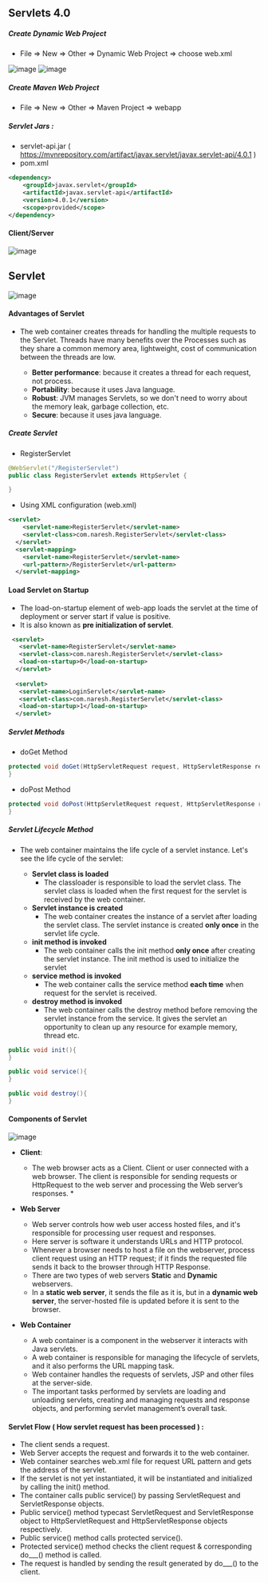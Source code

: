 ## Servlets 4.0


##### Create Dynamic Web Project

* File => New => Other => Dynamic Web Project => choose web.xml

![image](https://user-images.githubusercontent.com/2763774/163707867-d7f4219e-2837-4ea1-8aa9-86d1442b3734.png)
![image](https://user-images.githubusercontent.com/2763774/163707873-8c06fa01-0f65-4995-9133-758be432e157.png)


##### Create Maven Web Project

* File => New => Other => Maven Project => webapp

##### Servlet Jars :
* servlet-api.jar ( https://mvnrepository.com/artifact/javax.servlet/javax.servlet-api/4.0.1 )
* pom.xml
```xml
<dependency>
    <groupId>javax.servlet</groupId>
    <artifactId>javax.servlet-api</artifactId>
    <version>4.0.1</version>
    <scope>provided</scope>
</dependency>
```
#### Client/Server
![image](https://user-images.githubusercontent.com/2763774/163707483-adb0dfb9-f059-4bfa-a8cb-b4546c1d1953.png)

## Servlet

![image](https://user-images.githubusercontent.com/2763774/163707383-1de3573c-8260-44fe-8e7d-d46a2b99575f.png)


#### Advantages of Servlet

* The web container creates threads for handling the multiple requests to the Servlet. Threads have many benefits over the Processes such as they share a common memory area, lightweight, cost of communication between the threads are low. 

  * **Better performance**: because it creates a thread for each request, not process.
  * **Portability**: because it uses Java language.
  * **Robust**: JVM manages Servlets, so we don't need to worry about the memory leak, garbage collection, etc.
  * **Secure**: because it uses java language.

##### Create Servlet
* RegisterServlet
```java
@WebServlet("/RegisterServlet")
public class RegisterServlet extends HttpServlet {

}
```
* Using XML configuration (web.xml)

```xml
<servlet>
    <servlet-name>RegisterServlet</servlet-name>
    <servlet-class>com.naresh.RegisterServlet</servlet-class>
  </servlet>
  <servlet-mapping>
    <servlet-name>RegisterServlet</servlet-name>
    <url-pattern>/RegisterServlet</url-pattern>
  </servlet-mapping>
```

#### Load Servlet on Startup
* The load-on-startup element of web-app loads the servlet at the time of deployment or server start if value is positive. 
* It is also known as **pre initialization of servlet**.

```xml
 <servlet>  
   <servlet-name>RegisterServlet</servlet-name>  
   <servlet-class>com.naresh.RegisterServlet</servlet-class>  
   <load-on-startup>0</load-on-startup>  
  </servlet>  
  
  <servlet>  
   <servlet-name>LoginServlet</servlet-name>  
   <servlet-class>com.naresh.RegisterServlet</servlet-class>  
   <load-on-startup>1</load-on-startup>  
  </servlet>  
```


##### Servlet Methods

* doGet Method
```java
protected void doGet(HttpServletRequest request, HttpServletResponse response) {
}
```

* doPost Method
```java
protected void doPost(HttpServletRequest request, HttpServletResponse response) {
}
```

##### Servlet Lifecycle Method

* The web container maintains the life cycle of a servlet instance. Let's see the life cycle of the servlet:

   * **Servlet class is loaded** 
      *  The classloader is responsible to load the servlet class. The servlet class is loaded when the first request for the servlet is received by the web container.
   * **Servlet instance is created** 
      *  The web container creates the instance of a servlet after loading the servlet class. The servlet instance is created **only once** in the servlet life cycle.
   * **init method is invoked** 
      * The web container calls the init method **only once** after creating the servlet instance. The init method is used to initialize the servlet
   * **service method is invoked** 
      * The web container calls the service method **each time** when request for the servlet is received.
   * **destroy method is invoked**
      * The web container calls the destroy method before removing the servlet instance from the service. It gives the servlet an opportunity to clean up any resource for example memory, thread etc.
```java
public void init(){
}

public void service(){
}

public void destroy(){
}
```


#### Components of Servlet

![image](https://user-images.githubusercontent.com/2763774/163710556-9e674c08-1114-4570-93e9-00c0268bfd23.png)

* **Client**:
    * The web browser acts as a Client. Client or user connected with a web browser. The client is responsible for sending requests or HttpRequest to the web server and processing the Web server’s responses. 
        * 
* **Web Server**
    * Web server controls how web user access hosted files, and it's responsible for processing user request and responses. 
    * Here server is software it understands URLs and HTTP protocol. 
    * Whenever a browser needs to host a file on the webserver, process client request using an HTTP request; if it finds the requested file sends it back to the browser through HTTP Response. 
    * There are two types of web servers **Static** and **Dynamic** webservers. 
    * In a **static web server**, it sends the file as it is, but in a **dynamic web server**, the server-hosted file is updated before it is sent to the browser.

* **Web Container**
    * A web container is a component in the webserver it interacts with Java servlets. 
    * A web container is responsible for managing the lifecycle of servlets, and it also performs the URL mapping task. 
    * Web container handles the requests of servlets, JSP and other files at the server-side. 
    * The important tasks performed by servlets are loading and unloading servlets, creating and managing requests and response objects, and performing servlet management’s overall task.  

#### Servlet Flow ( How servlet request has been processed ) :
* The client sends a request.
* Web Server accepts the request and forwards it to the web container.
* Web container searches web.xml file for request URL pattern and gets the address of the servlet.
* If the servlet is not yet instantiated, it will be instantiated and initialized by calling the init() method.
* The container calls public service() by passing ServletRequest and ServletResponse objects.
* Public service() method typecast ServletRequest and ServletResponse object to HttpServletRequest and HttpServletResponse objects respectively.
* Public service() method calls protected service().
* Protected service() method checks the client request & corresponding do___() method is called.
* The request is handled by sending the result generated by do___() to the client.
